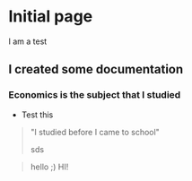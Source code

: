 # Initial page

I am a test



## I created some documentation

### Economics is the subject that I studied

* Test this

> "I studied before I came to school"
>
> sds

> hello ;) 
> HI! 



